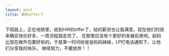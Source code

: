 ```yaml
---
layout: post
title: 收到offer了
---
```

下班路上，正在地铁里，收到HW的offer了，给的薪资也让我满意，现在他们的效率确实快乐好多，一周流程就走完了，
在那里应该有个更好的发展前景吧。起码比现在做外包要好些的。于是第一时间给爸爸妈妈妹妹，LP打电话通知下，让他们分享我的快乐。
继续努力，不要放弃！！ 
